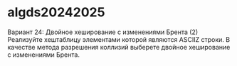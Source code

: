 # algds20242025
Вариант 24: Двойное хеширование с изменениями Брента (2)
Реализуйте хештаблицу элементами которой являются ASCIIZ строки. В качестве метода
разрешения коллизий выберете двойное хеширование с изменениями Брента.
